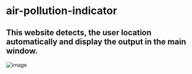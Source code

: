 # air-pollution-indicator

## This website detects, the user location automatically and display the output in the main window.

![image](https://user-images.githubusercontent.com/57454462/181349083-c0b644f9-648a-4a7f-be21-6060f4603a36.png)

